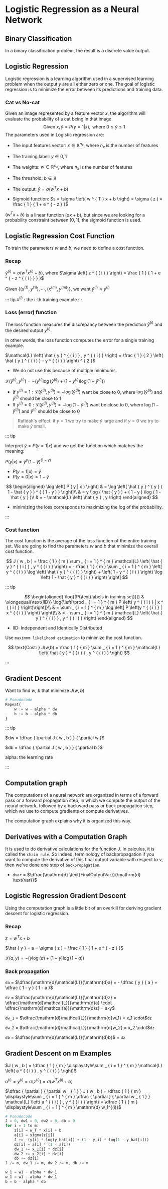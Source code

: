# Logistic Regression as a Neural Network

## Binary Classification
In a binary classification problem, the result is a discrete value output.

## Logistic Regression
Logistic regression is a learning algorithm used in a supervised learning problem when the output $y$ are all either zero or one. The goal of logistic regression is to minimize the error between its predictions and training data.

### Cat vs No-cat
Given an image represented by a feature vector 𝑥, the algorithm will evaluate the probability of a cat being in that image.
$$
\text { Given } x , \hat { y } = P ( y = 1 | x ) , \text { where } 0 \leq \hat { y } \leq 1
$$
The parameters used in Logistic regression are:
- The input features vector: $x \in \mathbb { R } ^ { n _ { x } }$, where $n _ { x }$ is the number of features

- The training label: $y \in 0,1$

- The weights: $w \in \mathbb { R } ^ { n _ { x } }$, where $n _ { x }$ is the number of features

- The threshold: $b \in \mathbb { R }$

- The output: $\hat { y } = \sigma \left( w ^ { T } x + b \right)$

- Sigmoid function: $s = \sigma \left( w ^ { T } x + b \right) = \sigma ( z ) = \frac { 1 } { 1 + e ^ { - z } }$

$\left( w ^ { T } x + b \right)$ is a linear function $( a x + b )$, but since we are looking for a probability constraint between $[ 0,1 ] ,$ the sigmoid function is used.

## Logistic Regression Cost Function
To train the parameters $w$ and $b$, we need to define a cost function.

### Recap
$\hat { y } ^ { ( i ) } = \sigma \left( w ^ { T } x ^ { ( i ) } + b \right) ,$ where $\sigma \left( z ^ { ( i ) } \right) = \frac { 1 } { 1 + e ^ { - z ^ { ( i ) } } }$

Given $\left\{ \left( x ^ { ( 1 ) } , y ^ { ( 1 ) } \right) , \cdots , \left( x ^ { ( m ) } , y ^ { ( m ) } \right) \right\} ,$ we want $\hat { y } ^ { ( i ) } \approx y ^ { ( i ) }$

::: tip
$x ^ { ( i ) }$ : the i-th training example
:::

### Loss (error) function
The loss function measures the discrepancy between the prediction $\hat{y}^{(i)}$ and the desired output $y^{(i)}$.

In other words, the loss function computes the error for a single training example.

$\mathcal{L} \left( \hat { y } ^ { ( i ) } , y ^ { ( i ) } \right) = \frac { 1 } { 2 } \left( \hat { y } ^ { ( i ) } - y ^ { ( i ) } \right) ^ { 2 }$
  - We do not use this because of multiple minimums.

$\mathcal{L} \left( \hat { y } ^ { ( i ) } , y ^ { ( i ) } \right) = - \left( y ^ { ( i ) } \log \left( \hat { y } ^ { ( i ) } \right) + \left( 1 - y ^ { ( i ) } \right) \log \left( 1 - \hat { y } ^ { ( i ) } \right) \right)$
  - If $y ^ { ( i ) } = 1 : \mathcal{L} \left( \hat { y } ^ { ( i ) } , y ^ { ( i ) } \right) = - \log \left( \hat { y } ^ { ( i ) } \right)$ want be close to $0$, where $\log \left( \hat { y } ^ { ( i ) } \right)$ and $\hat { y } ^ { ( i ) }$ should be close to $1$
  - If $y ^ { ( i ) } = 0 : \mathcal{L} \left( \hat { y } ^ { ( i ) } , y ^ { ( i ) } \right) = - \log \left( 1 - \hat { y } ^ { ( i ) } \right)$ want be close to $0$, where $\log \left( 1 - \hat { y } ^ { ( i ) } \right)$ and $\hat { y } ^ { ( i ) }$ should be close to $0$

> Rafidah's effect:
> if $y=1$ we try to make $\hat{y}$ large and if $y=0$ we try to make $\hat{y}$ small.

::: tip

Interpret $\hat { y } = P ( y = 1 | x )$ and we get the function which matches the meaning:

$P ( y | x ) = \hat { y } ^ { y } ( 1 - \hat { y } ) ^ { ( 1 - y ) }$
  - $P ( y = 1 | x ) = \hat { y }$
  - $P ( y = 0 | x ) = 1 - \hat { y }$

$$
\begin{aligned}
\log \left[ P ( y | x ) \right] & = \log \left[ \hat { y } ^ { y } ( 1 - \hat { y } ) ^ { ( 1 - y ) } \right]\\
& = y \log ( \hat { y } ) + ( 1 - y ) \log ( 1 - \hat { y } )\\
& = - \mathcal{L} \left( \hat { y } , y \right)
\end{aligned}
$$

- minimizing the loss corresponds to maximizing the log of the probability.

:::

### Cost function
The cost function is the average of the loss function of the entire training set. We are going to find the parameters $w$ and $b$ that minimize the overall cost function.

$$
J ( w , b ) = \frac { 1 } { m } \sum _ { i = 1 } ^ { m } \mathcal{L} \left( \hat { y } ^ { ( i ) } , y ^ { ( i ) } \right) = - \frac { 1 } { m } \sum _ { i = 1 } ^ { m } \left[ y ^ { ( i ) } \log \left( \hat { y } ^ { ( i ) } \right) + \left( 1 - y ^ { ( i ) } \right) \log \left( 1 - \hat { y } ^ { ( i ) } \right) \right]
$$

::: tip

$$
\begin{aligned}
\log{[P(\text{labels in training set})]} & \xlongequal{\text{IID}} \log{\left[\prod _ { i = 1 } ^ { m } P \left( y ^ { ( i ) } | x ^ { ( i ) } \right)\right]}\\
& = \sum _ { i = 1 } ^ { m } \log \left[ P \left(y ^ { ( i ) } | x ^ { ( i ) } \right) \right]\\
& = - \sum _ { i = 1 } ^ { m } \mathcal{L} \left( \hat { y } ^ { ( i ) } , y ^ { ( l ) } \right)
\end{aligned}
$$

- IID: Independent and Identically Distributed

Use `maximnm likelihood estimation` to minimize the cost function.

$$
\text{Cost: } J(w,b) = \frac { 1 } { m } \sum _ { i = 1 } ^ { m } \mathcal{L} \left( \hat { y } ^ { ( i ) } , y ^ { ( i ) } \right)
$$

:::

## Gradient Descent
Want to find $w$, $b$ that minimize $J(w,b)$

```python
# Pseudocode
Repeat{
	w := w - alpha * dw
	b := b - alpha * db
}
```

::: tip

$dw = \dfrac { \partial J ( w , b ) } { \partial w }$

$db = \dfrac { \partial J ( w , b ) } { \partial b }$

alpha: the learning rate

:::

## Computation graph
The computations of a neural network are organized in terms of a forward pass or a forward propagation step, in which we compute the output of the neural network, followed by a backward pass or back propagation step, which we use to compute gradients or compute derivatives. 

The computation graph explains why it is organized this way.

## Derivatives with a Computation Graph
It is used to do derivative calculations for the function $J$.
In calculus, it is called the `chain rule`.
So indeed, terminology of backpropagation if you want to compute the derivative of this final output variable with respect to v, then we've done one step of `backpropagation`.

- `dvar` = $\dfrac{\mathrm{d} \text{FinalOutputVar}}{\mathrm{d} \text{var}}$

## Logistic Regression Gradient Descent
Using the computation graph is a little bit of an overkill for deriving gradient descent for logistic regression.

### Recap
$z = w ^ { T } x + b$

$\hat { y } = a = \sigma ( z ) = \frac { 1 } { 1 + e ^ { - z } }$

$\mathcal { L } ( a , y ) = - ( y \log ( a ) + ( 1 - y ) \log ( 1 - a ) )$

### Back propagation
`da` = $\dfrac{\mathrm{d}\mathcal{L}}{\mathrm{d}a} = - \dfrac { y } { a } + \dfrac { 1 - y } { 1 - a }$

`dz` = $\dfrac{\mathrm{d}\mathcal{L}}{\mathrm{d}z} = \dfrac{\mathrm{d}\mathcal{L}}{\mathrm{d}a} \cdot \dfrac{\mathrm{d}\mathcal{a}}{\mathrm{d}z} = a-y$

`dw_1` = $\dfrac{\mathrm{d}\mathcal{L}}{\mathrm{d}w_1} = x_1 \cdot$`dz`

`dw_2` = $\dfrac{\mathrm{d}\mathcal{L}}{\mathrm{d}w_2} = x_2 \cdot$`dz`

`db` = $\dfrac{\mathrm{d}\mathcal{L}}{\mathrm{d}b}$ = `dz`

## Gradient Descent on m Examples
$J ( w , b ) = \dfrac { 1 } { m } \displaystyle\sum _ { i = 1 } ^ { m } \mathcal{L} \left( a ^ { ( i ) } , y ^ { ( i ) } \right)$

$a ^ { ( i ) } = \hat { y } ^ { ( i ) } = \sigma \left( z ^ { ( i ) } \right) = \sigma \left( w ^ { T } x ^ { ( i ) } + b \right)$

$\dfrac { \partial } { \partial w _ { 1 } } J ( w , b ) = \dfrac { 1 } { m } \displaystyle\sum _ { i = 1 } ^ { m } \dfrac { \partial } { \partial w _ { 1 } } \mathcal{L} \left( a ^ { ( i ) } , y ^ { ( i ) } \right) = \dfrac { 1 } { m } \displaystyle\sum _ { i = 1 } ^ { m } \mathrm{d} w_1^{(i)}$

```python
# Pseudocode
J = 0, dw1 = 0, dw2 = 0, db = 0
for i = 1 to m:
	z[i] = w_T * x[i] + b
	a[i] = sigma(z[i])
	J += -(y[i] * log(y_hat[i]) + (1 - y_i) * log(1 - y_hat[i]))
	dz[i] = a[i] * (1 - a[i])
	dw_1 += x_1[i] * dz[i]
	dw_2 += x_2[i] * dz[i]
	db += dz[i]
J /= m, dw_1 /= m, dw_2 /= m, db /= m

w_1 = w1 - alpha * dw_1
w_1 = w1 - alpha * dw_1
b = b - alpha * db
```